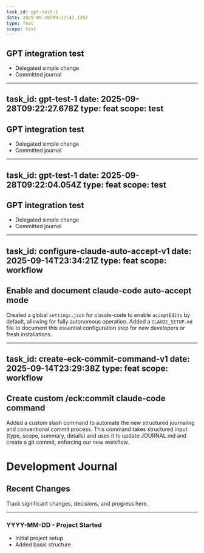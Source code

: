 ```yaml
---
task_id: gpt-test-1
date: 2025-09-28T09:22:43.135Z
type: feat
scope: test
---
```

## GPT integration test

- Delegated simple change
- Committed journal

---
task_id: gpt-test-1
date: 2025-09-28T09:22:27.678Z
type: feat
scope: test
---
## GPT integration test

- Delegated simple change
- Committed journal

---
task_id: gpt-test-1
date: 2025-09-28T09:22:04.054Z
type: feat
scope: test
---
## GPT integration test

- Delegated simple change
- Committed journal

---
task_id: configure-claude-auto-accept-v1
date: 2025-09-14T23:34:21Z
type: feat
scope: workflow
---

## Enable and document claude-code auto-accept mode

Created a global `settings.json` for claude-code to enable `acceptEdits` by default, allowing for fully autonomous operation. Added a `CLAUDE_SETUP.md` file to document this essential configuration step for new developers or fresh installations.

---
task_id: create-eck-commit-command-v1
date: 2025-09-14T23:29:38Z
type: feat
scope: workflow
---

## Create custom /eck:commit claude-code command

Added a custom slash command to automate the new structured journaling and conventional commit process. This command takes structured input (type, scope, summary, details) and uses it to update JOURNAL.md and create a git commit, enforcing our new workflow.

# Development Journal

## Recent Changes
Track significant changes, decisions, and progress here.

---

### YYYY-MM-DD - Project Started
- Initial project setup
- Added basic structure
